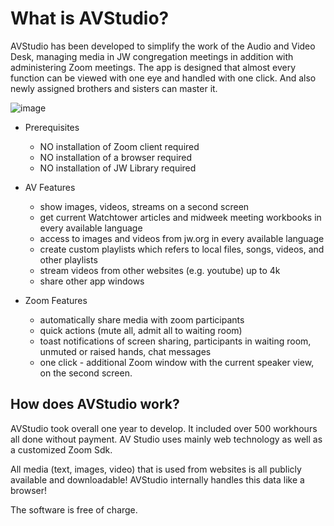 # What is AVStudio?
AVStudio has been developed to simplify the work of the Audio and Video Desk, managing media in JW congregation meetings in addition with administering Zoom meetings. 
The app is designed that almost every function can be viewed with one eye and handled with one click. And also newly assigned brothers and sisters can master it. 

![image](https://github.com/avstudiojw/avstudio/assets/166111109/466cdc9d-8692-4b47-9208-ecfa17cd3145)

- Prerequisites
  - NO installation of Zoom client required
  - NO installation of a browser required
  - NO installation of JW Library required

- AV Features
  -  show images, videos, streams on a second screen
  -  get current Watchtower articles and midweek meeting workbooks in every available language
  -  access to images and videos from jw.org in every available language
  -  create custom playlists which refers to local files, songs, videos, and other playlists
  -  stream videos from other websites (e.g. youtube) up to 4k
  -  share other app windows
    
- Zoom Features
  - automatically share media with zoom participants
  - quick actions (mute all, admit all to waiting room)  
  - toast notifications of screen sharing, participants in waiting room, unmuted or raised hands, chat messages
  - one click - additional Zoom window with the current speaker view, on the second screen.


## How does AVStudio work?
AVStudio took overall one year to develop. It included over 500 workhours all done without payment.
AV Studio uses mainly web technology as well as a customized Zoom Sdk.

All media (text, images, video) that is used from websites is all publicly available and downloadable! AVStudio internally handles this data like a browser!

The software is free of charge.






